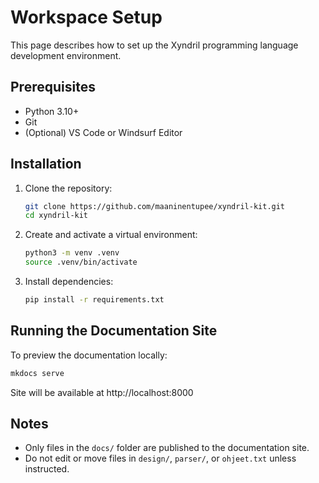 # Workspace Setup

This page describes how to set up the Xyndril programming language development environment.

## Prerequisites
- Python 3.10+
- Git
- (Optional) VS Code or Windsurf Editor

## Installation
1. Clone the repository:
   ```sh
   git clone https://github.com/maaninentupee/xyndril-kit.git
   cd xyndril-kit
   ```
2. Create and activate a virtual environment:
   ```sh
   python3 -m venv .venv
   source .venv/bin/activate
   ```
3. Install dependencies:
   ```sh
   pip install -r requirements.txt
   ```

## Running the Documentation Site
To preview the documentation locally:
```sh
mkdocs serve
```
Site will be available at http://localhost:8000

## Notes
- Only files in the `docs/` folder are published to the documentation site.
- Do not edit or move files in `design/`, `parser/`, or `ohjeet.txt` unless instructed.
